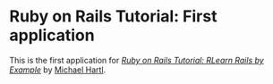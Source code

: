 # Ruby on Rails Tutorial: First application 

This is the first application for [*Ruby on Rails Tutorial: RLearn Rails by Example*](http://railstutorial.org/) by [Michael Hartl](http://michaelhartl.com).
